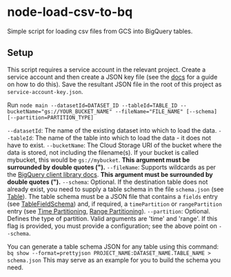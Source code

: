 # node-load-csv-to-bq
Simple script for loading csv files from GCS into BigQuery tables.

## Setup

This script requires a service account in the relevant project. Create a service account and then create a JSON key file (see the [docs](https://cloud.google.com/bigquery/docs/quickstarts/quickstart-client-libraries) for a guide on how to do this). Save the resultant JSON file in the root of this project as ```service-account-key.json```.

Run ```node main --datasetId=DATASET_ID --tableId=TABLE_ID --bucketName="gs://YOUR_BUCKET_NAME" --fileName="FILE_NAME" [--schema] [--partition=PARTITION_TYPE]```

```--datasetId```: The name of the existing dataset into which to load the data.
```--tableId```: The name of the table into which to load the data - it does not have to exist.
```--bucketName```: The Cloud Storage URI of the bucket where the data is stored, not including the filename(s). If your bucket is called mybucket, this would be ```gs://mybucket```. **This argument must be surrounded by double quotes (").**
```--fileName```: Supports wildcards as per the [BigQuery client library docs](https://cloud.google.com/bigquery/docs/batch-loading-data#load-wildcards). **This argument must be surrounded by double quotes (").**
```--schema```: Optional. If the destination table does not already exist, you need to supply a table schema in the file ```schema.json``` (see [Table](https://cloud.google.com/bigquery/docs/reference/rest/v2/tables)). The table schema must be a JSON file that contains a ```fields``` entry (see [TableFieldSchema](https://cloud.google.com/bigquery/docs/reference/rest/v2/tables#TableFieldSchema)) and, if required, a ```timePartition``` or ```rangePartition``` entry (see [Time Partitioning](https://cloud.google.com/bigquery/docs/reference/rest/v2/tables#TimePartitioning), [Range Partitioning](https://cloud.google.com/bigquery/docs/reference/rest/v2/tables#rangepartitioning)). 
```--partition```: Optional. Defines the type of partition. Valid arguments are 'time' and 'range'. If this flag is provided, you must provide a configuration; see the above point on ```--schema```.


You can generate a table schema JSON for any table using this command:
```bq show --format=prettyjson PROJECT_NAME:DATASET_NAME.TABLE_NAME > schema.json```
This may serve as an example for you to build the schema you need.